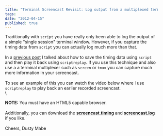 ```yaml
---
title: "Terminal Screencast Revisit: Log output from a multiplexed terminal"
tags:
date: "2012-04-15"
published: true
---
```


Traditionally with `script` you have really only been able to log the
output of a simple "single session" terminal window. However, if you
capture the timing data from `script` you can actually log much more
than that.\
\
In a [previous post](/2012/01/11/create-a-screencast-of-a-terminal-session-using-scriptreplay/)
I talked about how to save the timing data using `script` and then play
it back using `scriptreplay`. If you use this technique and also use a a
terminal multiplexer such as `screen` or `tmux` you can capture much
more information in your screencast.\
\
To see an example of this you can watch the video below where I use
`scriptreplay` to play back an earlier recorded screencast.\
\

**NOTE:** You must have an HTML5 capable browser.
\
\
Additionally, you can download the
[**screencast.timing**](/2012-04-15/screencast.timing) and
[**screencast.log**](/2012-04-15/screencast.log) if you like.\
\
Cheers, Dusty Mabe

